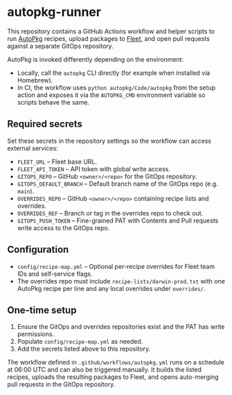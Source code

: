 # autopkg-runner

This repository contains a GitHub Actions workflow and helper scripts to run [AutoPkg](https://autopkg.github.io/autopkg/) recipes, upload packages to [Fleet](https://fleetdm.com/), and open pull requests against a separate GitOps repository.

AutoPkg is invoked differently depending on the environment:

- Locally, call the `autopkg` CLI directly (for example when installed via Homebrew).
- In CI, the workflow uses `python autopkg/Code/autopkg` from the setup action and exposes it via the `AUTOPKG_CMD` environment variable so scripts behave the same.

## Required secrets

Set these secrets in the repository settings so the workflow can access external services:

- `FLEET_URL` – Fleet base URL.
- `FLEET_API_TOKEN` – API token with global write access.
- `GITOPS_REPO` – GitHub `<owner>/<repo>` for the GitOps repository.
- `GITOPS_DEFAULT_BRANCH` – Default branch name of the GitOps repo (e.g. `main`).
- `OVERRIDES_REPO` – GitHub `<owner>/<repo>` containing recipe lists and overrides.
- `OVERRIDES_REF` – Branch or tag in the overrides repo to check out.
- `GITOPS_PUSH_TOKEN` – Fine-grained PAT with Contents and Pull requests write access to the GitOps repo.

## Configuration

- `config/recipe-map.yml` – Optional per-recipe overrides for Fleet team IDs and self-service flags.
- The overrides repo must include `recipe-lists/darwin-prod.txt` with one AutoPkg recipe per line and any local overrides under `overrides/`.

## One-time setup

1. Ensure the GitOps and overrides repositories exist and the PAT has write permissions.
2. Populate `config/recipe-map.yml` as needed.
3. Add the secrets listed above to this repository.

The workflow defined in `.github/workflows/autopkg.yml` runs on a schedule at 06:00 UTC and can also be triggered manually. It builds the listed recipes, uploads the resulting packages to Fleet, and opens auto-merging pull requests in the GitOps repository.
